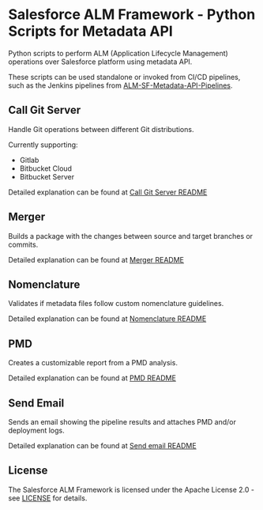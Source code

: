 # Salesforce ALM Framework - Python Scripts for Metadata API

Python scripts to perform ALM (Application Lifecycle Management) operations over Salesforce platform using metadata API.

These scripts can be used standalone or invoked from CI/CD pipelines, such as the Jenkins pipelines from [ALM-SF-Metadata-API-Pipelines](https://github.com/Accenture/ALM-SF-Metadata-API-Pipelines).


## Call Git Server

Handle Git operations between different Git distributions.

Currently supporting:
- Gitlab
- Bitbucket Cloud 
- Bitbucket Server

Detailed explanation can be found at [Call Git Server README](/callGitServer/README.md)

## Merger

Builds a package with the changes between source and target branches or commits.

Detailed explanation can be found at [Merger README](/merger/README.md)

## Nomenclature

Validates if metadata files follow custom nomenclature guidelines.

Detailed explanation can be found at [Nomenclature README](/nomenclature/README.md)

## PMD

Creates a customizable report from a PMD analysis.

Detailed explanation can be found at [PMD README](/pmd/README.md)

## Send Email

Sends an email showing the pipeline results and attaches PMD and/or deployment logs.

Detailed explanation can be found at [Send email README](/sendemail/README.md)

## License

The Salesforce ALM Framework is licensed under the Apache License 2.0 - see [LICENSE](LICENSE) for details.
